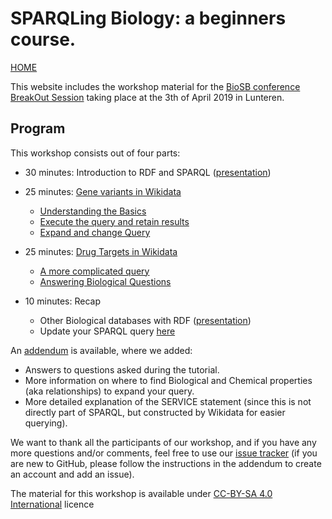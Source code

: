 SPARQLing Biology: a beginners course.
=============================================================================================

[HOME](https://bigcat-um.github.io/SPARQLTutorialBioSB2019/)

This website includes the workshop material for the [BioSB conference BreakOut Session](https://www.bigcat.unimaas.nl/sparqling-biology-breakout-session-at-biosb-2019/) 
taking place at the 3th of April 2019 in Lunteren.

Program
---------

This workshop consists out of four parts:

* 30 minutes: Introduction to RDF and SPARQL ([presentation](/Presentation_introRDF.pdf))

* 25 minutes: [Gene variants in Wikidata](Assignments/assignment1.md)
   * [Understanding the Basics](Assignments/assignment1.md#What_goes_Where)
   * [Execute the query and retain results](Assignments/assignment1.md#Run-and-Save)
   * [Expand and change Query](Assignments/assignment1.md#Change-is-Coming)
   
* 25 minutes: [Drug Targets in Wikidata](Assignments/assignment2.md)
   * [A more complicated query](Assignments/assignment2.md#step-by-step)
   * [Answering Biological Questions](Assignments/assignment2.md#changing-the-question)
   
* 10 minutes: Recap
   * Other Biological databases with RDF ([presentation](/Presentation_introRDF.pdf))
   * Update your SPARQL query [here](https://github.com/BiGCAT-UM/SPARQLTutorialBioSB2019/tree/master/ParticipantQueries)

An [addendum](Assignments/AddendumBioSb2019.md) is available, where we added:
* Answers to questions asked during the tutorial.
* More information on where to find Biological and Chemical properties (aka relationships) to expand your query.
* More detailed explanation of the SERVICE statement (since this is not directly part of SPARQL, but constructed by Wikidata for easier querying).

We want to thank all the participants of our workshop, and if you have any more questions and/or comments, feel free to use our [issue tracker](https://github.com/BiGCAT-UM/SPARQLTutorialBioSB2019/issues) (if you are new to GitHub, please follow the instructions in the addendum to create an account and add an issue).


The material for this workshop is available under [CC-BY-SA 4.0 International](https://creativecommons.org/licenses/by-sa/4.0/legalcode) licence
